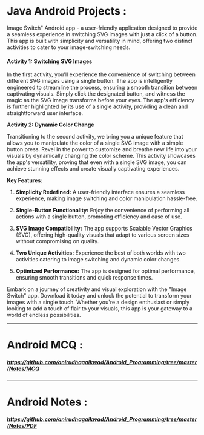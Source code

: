 # Java Android Projects :
Image Switch" Android app - a user-friendly application designed to provide a seamless experience in switching SVG images with just a click of a button. This app is built with simplicity and versatility in mind, offering two distinct activities to cater to your image-switching needs.

#### Activity 1: Switching SVG Images

In the first activity, you'll experience the convenience of switching between different SVG images using a single button. The app is intelligently engineered to streamline the process, ensuring a smooth transition between captivating visuals. Simply click the designated button, and witness the magic as the SVG image transforms before your eyes. The app's efficiency is further highlighted by its use of a single activity, providing a clean and straightforward user interface.

**Activity 2: Dynamic Color Change**

Transitioning to the second activity, we bring you a unique feature that allows you to manipulate the color of a single SVG image with a simple button press. Revel in the power to customize and breathe new life into your visuals by dynamically changing the color scheme. This activity showcases the app's versatility, proving that even with a single SVG image, you can achieve stunning effects and create visually captivating experiences.

**Key Features:**

1. **Simplicity Redefined:** A user-friendly interface ensures a seamless experience, making image switching and color manipulation hassle-free.
  
2. **Single-Button Functionality:** Enjoy the convenience of performing all actions with a single button, promoting efficiency and ease of use.

3. **SVG Image Compatibility:** The app supports Scalable Vector Graphics (SVG), offering high-quality visuals that adapt to various screen sizes without compromising on quality.

4. **Two Unique Activities:** Experience the best of both worlds with two activities catering to image switching and dynamic color changes.

5. **Optimized Performance:** The app is designed for optimal performance, ensuring smooth transitions and quick response times.

Embark on a journey of creativity and visual exploration with the "Image Switch" app. Download it today and unlock the potential to transform your images with a single touch. Whether you're a design enthusiast or simply looking to add a touch of flair to your visuals, this app is your gateway to a world of endless possibilities.
***
# Android MCQ : 
##### https://github.com/anirudhagaikwad/Android_Programming/tree/master/Notes/MCQ
***
# Android Notes :
##### https://github.com/anirudhagaikwad/Android_Programming/tree/master/Notes/PDF